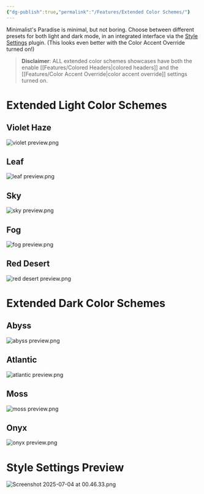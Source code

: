 ```yaml
---
{"dg-publish":true,"permalink":"/Features/Extended Color Schemes/"}
---
```


Minimalist's Paradise is minimal, but not boring. Choose between different presets for both light and dark mode, in an integrated interface via the [Style Settings](https://github.com/mgmeyers/obsidian-style-settings) plugin. (This looks even better with the Color Accent Override turned on!)

> **Disclaimer**: ALL extended color schemes showcases have both the enable [[Features/Colored Headers\|colored headers]] and the [[Features/Color Accent Override\|color accent override]] settings turned on.
# Extended Light Color Schemes
## Violet Haze
![violet preview.png](/img/user/attachments/violet%20preview.png)
## Leaf
![leaf preview.png](/img/user/attachments/leaf%20preview.png)
## Sky
![sky preview.png](/img/user/attachments/sky%20preview.png)
## Fog
![fog preview.png](/img/user/attachments/fog%20preview.png)
## Red Desert
![red desert preview.png](/img/user/attachments/red%20desert%20preview.png)
# Extended Dark Color Schemes
## Abyss
![abyss preview.png](/img/user/attachments/abyss%20preview.png)
## Atlantic
![atlantic preview.png](/img/user/attachments/atlantic%20preview.png)
## Moss
![moss preview.png](/img/user/attachments/moss%20preview.png)
## Onyx
![onyx preview.png](/img/user/attachments/onyx%20preview.png)
# Style Settings Preview
![Screenshot 2025-07-04 at 00.46.33.png](/img/user/system/attachments/Screenshot%202025-07-04%20at%2000.46.33.png)